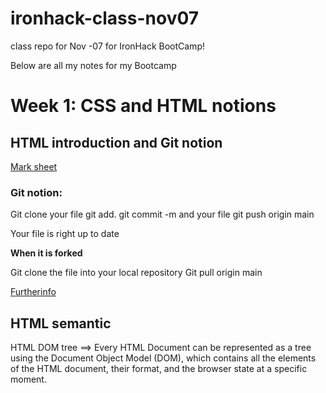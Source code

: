 # ironhack-class-nov07

class repo for Nov -07 for IronHack BootCamp!

Below are all my notes for my Bootcamp

# Week 1: CSS and HTML notions

## HTML introduction and Git notion

[Mark sheet](https://www.markdownguide.org/cheat-sheet/)

### Git notion:

Git clone your file
git add.
git commit -m and your file
git push origin main

Your file is right up to date

**When it is forked**

Git clone the file into your local repository
Git pull origin main

[Furtherinfo](https://www.datacamp.com/tutorial/git-push-pull)

## HTML semantic

HTML DOM tree ==> Every HTML Document can be represented as a tree using the Document Object Model (DOM), which contains all the elements of the HTML document, their format, and the browser state at a specific moment.

<html>
<head>
<body>
<title>
<meta>
<body>

The shortcut to take comments in visual code is cmd + /

**below all the block elements**

<p></p> Paragraph   
<pre></pre> Preformatted text   
<h1></h1>   Heading (title) 
<ol></ol>   Ordered List    
<ul></ul>   Unordered List  
<li></li>   List Item   
<table></table> 2-D Data    Go to codepen
<form></form>   Submit info Go to codepen
<fieldset>  Group form items    Go to codepen

<span> ==> Span is a generic inline container for phrasing content, which does not inherently represent anything. It can be used to group elements for styling purposes. It should only be used when no other semantic element is appropriate. Not recommended.

**Inline below**
<em></em> Emphasizes
<i></i> Italic text
<strong></strong> Bold text
<time></time> Dates and times
<a></a> Anchor Go to Google
<br> Line break To be
<img> Image

<script></script>   Embedded code

<span></span> Generic inline container
<button></button> Clickable button
<input></input> Data input field
<label></label> Caption for item
<select></select> Menu of options
<textarea></textarea> Multi-line input

**Important Semantic Elements**:

<article> ==> Forum post / Products card 
<aside>
<details>
<figcaption>
<figure>
<footer> ==> contact/Localisation and address
<header> ==> Logo/Icon and nav menu
<main>
<mark>
<nav>
<section>
<summary>
<aside> ==> define content in the sidebar

[Furtherinfo](https://www.w3schools.com/html/html5_semantic_elements.asp)

It is very important to use the right semantics to have clean code and an easily readable website. A better structure is easier will be to design the website in CSS.

use the div when is really necessary

## CSS: Cascading Style Sheets

2 main routes to add your CSS;

- in the head with the style balize (not the best option for a big profile)
- in a separate sheet : < link rel = "stylesheet" . href=./style.style.css> ==> that is kind of mandatory for any kind of huge project
- Do the same way for media queries to make your code more readable for anyone

The anatomy of CSS :

Rules or rulesets
Selectors
Declarations
Properties
Values and units

[Allthebalises](https://www.w3.org/Style/CSS/all-properties.en.html)

### Combinators

The final group of selectors combines other selectors to target elements within our documents. The following, for example, selects paragraphs that are direct children of <article> elements using the child combinator (>):

article > p {

}

Understand ‘+’, ‘>’ and ‘~’ symbols in CSS Selector

[here](https://techbrij.com/css-selector-adjacent-child-sibling) [and](https://www.w3schools.com/csSref/css_selectors.php)

.class1.class2 .name1.name2 Selects all elements with both name1 and name2 set within its class attribute

.class1 .class2 .name1 .name2 Selects all elements with name2 that is a descendant of an element with name1

**The convention**
You should name classes using only lowercase letters like class="head-container".

_Multiple classes_

<div class = "head-container background"> ==> 2 classes are assigned to this DIV.

_hover_

button:hover:
-:visited - applies a style based on the history of the navigator
-:link applies a style to any <a>
-:checked applies a style on any radio button

Used structural pseudo-classes like **:first child**

**Calculating specificity**

ID is stronger than Class and the priority is always be taken from the closest one which is targeted

Please note that all the rules can be bypassed with the **!important rule** :joy:

### Colors and HTML

Colors by name
Color in hexo
Color in RGB

### Font and Family

- Font Family property ==> + import the font family from Google

- Font-size
- Font-weight
- font- style
- Text- Transform ==> UPPERCASE
- Text- decoration
- Text-align
- letter spacing and word spacing

### The Form

### The box model in CSS

- width and height ==> the content
- padding
- border
- Margin

_The border is set in_

p {
border: solid, 2px, black;
}

padding: 10px 20px; /_ padding-top and padding-bottom 10px _/
/_ padding-right and padding-left 20px _/

!important to use the **The box-sizing property is used to alter the default box model used to calculate the width and height of the elements**. Used the \* to apply to all the doc

### The CSS unit

px ==> classic
em ==> is equal to the parent element the children: 1em= 10 px if parent is equal to 10px
rem ==> to the root level and not the parent element

[hereforfurtherinfo](https://medium.com/@dixita0607/css-units-for-font-size-px-em-rem-79f7e592bb97)

_Othermetrics_

- vw 1% of the viewport
- vh 1 of the viewport
- % is used to express relative size compared to the parent element. It is commonly used along with properties like width and height.

### CSS Positioning

The position CSS property allows you to organize elements on the screen. Position can be:

static
relative
fixed
absolute ==> do not forget to add the relative position into the parent element in order to make it works

**Float**
Left and right
inherit will assume the float value of the parent container of the child element

**Vertical align**

### Responsive design

**Create a media query**

@media [(media-features) ] {
// Styles
}

<link rel="stylesheet" media="(media-features)" href="styles.css" />

_code example_

@media (min-width: 650px) and (max-width: 999px) {
.responsive-div {
background-color: green;
}
}

### Flexbox

Flex Container for the parents

row (default): left to right in ltr; right to left in rtl
row-reverse: the right to left in ltr; left to right in rtl
column: same as row but top to bottom
column-reverse: same as row-reverse but bottom to top

-Justify content on the x-axis
-align content on the y axis
-align-items on the y axis

_Property of the elements_
-align self
-Flex growth
-Flex shrink

### Flex grid

[here](https://css-tricks.com/snippets/css/a-guide-to-flexbox/)

### Transition

transition-property: Specifies the CSS property (or properties) to be transitioned.
transition-duration: Specifies the duration of the transition.
transition-timing-function: Specifies the timing function of the transition.
transition-delay: Specifies an optional delay.

\*\*
\*\*


### November 14

## Java Script

**Definition**

JavaScript (/ˈdʒɑːvəskrɪpt/), often abbreviated as JS, is a programming language that is one of the core technologies of the World Wide Web, alongside HTML and CSS. As of 2022, 98% of websites use JavaScript on the client side for webpage behavior, often incorporating third-party libraries. All major web browsers have a dedicated JavaScript engine to execute the code on users' devices.

JavaScript is a high-level, often just-in-time compiled language that conforms to the ECMAScript standard. It has dynamic typing, prototype-based object-orientation, and first-class functions. It is multi-paradigm, supporting event-driven, functional, and imperative programming styles. It has application programming interfaces (APIs) for working with text, dates, regular expressions, standard data structures, and the Document Object Model (DOM).

**Good tips**

console.log(document.domain)
console.log (document.URL)
console.log (document.title)
console.log (document.doctype)
console.log (document.body)
console.log (document. all) to check all the elements
console.log (document.all [3]) ==> Select the element inside the array
console.log (document.all[3].textcontent = ("")
console.log (document.all[3].innerHtml = ("")
console.log (documents.links)
console.log (documents.imgs)

**Type of values**

- String value in '' "" ``
- Bolean
-

the best practise for ES6 JS is:
console.log (` add the value here  ${array[number].name})

if we have the value 

console.log (`Users is ${name}`)
console.table ==> Table of the arrays 

**Variables**

Please no more use the var

Let and const

let ==> a value can be reassigned
const ==> a unique value

For instance

let firstName = "tuly"
console.log(firstName)
// The console prints tuly //

firstname = "Feuch"
console.log (firstName)
// the console log prints Feuch //



**Conditions**

if (conditions){
    run the conditions
}

*Prompt request the user to type something*
const number = prompt("enter a number: ")






### Trash Notes below to be cleaned

## November 11

1.1 Spotify case

CSS and exercices

CSS general settings to reset the CSS

\*{
margin 0
padding 0
outline 1px solid ==> pour voir les divs
}

// For the fixed position//
Position fixed ==> z-index

object fit cover is an alternative from background cover
vh ==> view hight
er tgo have this kind of structure below
Parent child > child element
section > external div > child div

1.2 iniatiation at JS

1.3 Grid content
https://css-tricks.com/snippets/css/complete-guide-grid/

## November 1 

